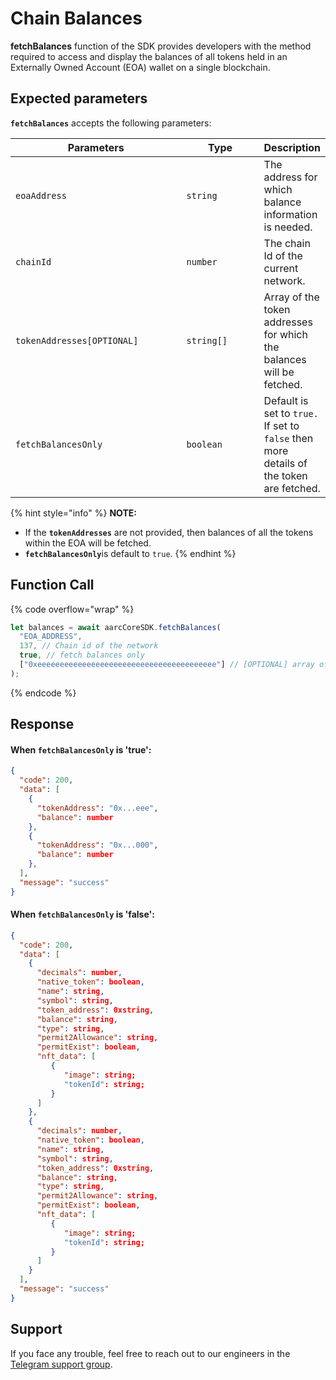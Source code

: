 # Chain Balances

**fetchBalances** function of the SDK  provides developers with the method required to access and display the balances of all tokens held in an Externally Owned Account (EOA) wallet on a single blockchain.

## Expected parameters

**`fetchBalances`** accepts the following parameters:

<table><thead><tr><th width="295">Parameters</th><th width="134">Type</th><th>Description</th></tr></thead><tbody><tr><td><code>eoaAddress</code></td><td><code>string</code></td><td>The address for which balance information is needed.</td></tr><tr><td><code>chainId</code></td><td><code>number</code></td><td>The chain Id of the current network.</td></tr><tr><td><code>tokenAddresses[OPTIONAL]</code></td><td><code>string[]</code></td><td>Array of the token addresses for which the balances will be fetched.</td></tr><tr><td><code>fetchBalancesOnly</code></td><td><code>boolean</code></td><td>Default is set to <code>true.</code> If set to <code>false</code> then more details of the token are fetched.</td></tr></tbody></table>

{% hint style="info" %}
**NOTE:**&#x20;

* If the **`tokenAddresses`** are not provided, then balances of all the tokens within the EOA will be fetched.
* **`fetchBalancesOnly`**&#x69;s default to `true`.
{% endhint %}

## Function Call

{% code overflow="wrap" %}
```typescript
let balances = await aarcCoreSDK.fetchBalances(
  "EOA_ADDRESS",
  137, // Chain id of the network
  true, // fetch balances only
  ["0xeeeeeeeeeeeeeeeeeeeeeeeeeeeeeeeeeeeeeeee"] // [OPTIONAL] array of specific token
);
```
{% endcode %}

## Response

#### When `fetchBalancesOnly` is 'true':

```json
{
  "code": 200,
  "data": [
    {
      "tokenAddress": "0x...eee",
      "balance": number
    },
    {
      "tokenAddress": "0x...000",
      "balance": number
    },
  ],
  "message": "success"
}
```

#### When `fetchBalancesOnly` is 'false':

```json
{
  "code": 200,
  "data": [
    {
      "decimals": number,
      "native_token": boolean,
      "name": string,
      "symbol": string,
      "token_address": 0xstring,
      "balance": string,
      "type": string,
      "permit2Allowance": string,
      "permitExist": boolean,
      "nft_data": [
         {
            "image": string;
            "tokenId": string;
         }
      ]
    },
    {
      "decimals": number,
      "native_token": boolean,
      "name": string,
      "symbol": string,
      "token_address": 0xstring,
      "balance": string,
      "type": string,
      "permit2Allowance": string,
      "permitExist": boolean,
      "nft_data": [
         {
            "image": string;
            "tokenId": string;
         }
      ]
    }
  ],
  "message": "success"
}
```

## Support

If you face any trouble, feel free to reach out to our engineers in the [Telegram support group](https://t.me/aarcxyz).
